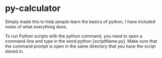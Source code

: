 # py-calculator
Simply made this to help people learn the basics of python, I have included notes of what everything does.

To run Python scripts with the python command, you need to open a command-line and type in the word python [scriptName.py].
Make sure that the command prompt is open in the same directory that you have the script stored in.
